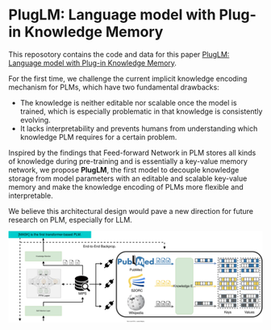 # PlugLM: Language model with Plug-in Knowledge Memory

This reposotory contains the code and data for this paper [PlugLM: Language model with Plug-in Knowledge Memory](https://openreview.net/forum?id=Plr5l7r0jY6). 

<!-- PLMs have made impressive results in various NLP tasks. It has been revealed that one of the key factors to their success is the parameters of these models implicitly learn all kinds of knowledge during pre-training.

However, encoding knowledge implicitly in the model parameters has two fundamental drawbacks:


In this paper, we introduce **PlugLM**, a pre-training model with differentiable plug-in memory(DPM). 

The key intuition is to decouple the knowledge storage from model parameters(i.e. Feed-Forward Network, where the knowledge is stored in Transformer) with an editable and scalable key-value memory and leverage knowledge in an explainable manner by knowledge retrieval in the DPM.  -->

For the first time, we challenge the current implicit knowledge encoding mechanism for PLMs, which have two fundamental drawbacks: 

- The knowledge is neither editable nor scalable once the model is trained, which is especially problematic in that knowledge is consistently evolving. 
- It lacks interpretability and prevents humans from understanding which knowledge PLM requires for a certain problem. 

Inspired by the findings that Feed-forward Network in PLM stores all kinds of knowledge during pre-training and is essentially a key-value memory network, we propose **PlugLM**, the first model to decouple knowledge storage from model parameters with an editable and scalable key-value memory and make the knowledge encoding of PLMs more flexible and interpretable. 

We believe this architectural design would pave a new direction for future research on PLM, especially for LLM.


![model](assets/model.svg)